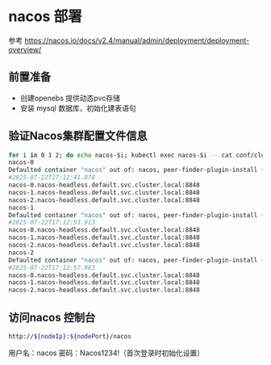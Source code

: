 # nacos 部署

参考 https://nacos.io/docs/v2.4/manual/admin/deployment/deployment-overview/

## 前置准备

- 创建openebs 提供动态pvc存储
- 安装 mysql 数据库，初始化建表语句

## 验证Nacos集群配置文件信息

``` bash
for i in 0 1 2; do echo nacos-$i; kubectl exec nacos-$i -- cat conf/cluster.conf; done
nacos-0
Defaulted container "nacos" out of: nacos, peer-finder-plugin-install (init)
#2025-07-22T17:12:41.878
nacos-0.nacos-headless.default.svc.cluster.local:8848
nacos-1.nacos-headless.default.svc.cluster.local:8848
nacos-2.nacos-headless.default.svc.cluster.local:8848
nacos-1
Defaulted container "nacos" out of: nacos, peer-finder-plugin-install (init)
#2025-07-22T17:12:53.913
nacos-0.nacos-headless.default.svc.cluster.local:8848
nacos-1.nacos-headless.default.svc.cluster.local:8848
nacos-2.nacos-headless.default.svc.cluster.local:8848
nacos-2
Defaulted container "nacos" out of: nacos, peer-finder-plugin-install (init)
#2025-07-22T17:12:57.963
nacos-0.nacos-headless.default.svc.cluster.local:8848
nacos-1.nacos-headless.default.svc.cluster.local:8848
nacos-2.nacos-headless.default.svc.cluster.local:8848
```

## 访问nacos 控制台 

``` bash
http://${nodeIp}:${nodePort}/nacos
```

用户名：nacos 密码：Nacos1234!（首次登录时初始化设置）
